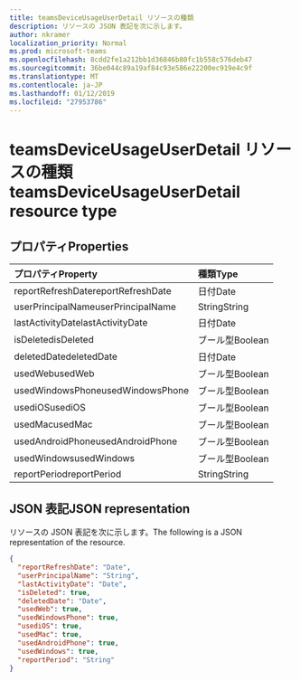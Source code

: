 ```yaml
---
title: teamsDeviceUsageUserDetail リソースの種類
description: リソースの JSON 表記を次に示します。
author: nkramer
localization_priority: Normal
ms.prod: microsoft-teams
ms.openlocfilehash: 8cdd2fe1a212bb1d36846b80fc1b558c576deb47
ms.sourcegitcommit: 36be044c89a19af84c93e586e22200ec919e4c9f
ms.translationtype: MT
ms.contentlocale: ja-JP
ms.lasthandoff: 01/12/2019
ms.locfileid: "27953786"
---
```

# <a name="teamsdeviceusageuserdetail-resource-type"></a><span data-ttu-id="6e70d-103">teamsDeviceUsageUserDetail リソースの種類</span><span class="sxs-lookup"><span data-stu-id="6e70d-103">teamsDeviceUsageUserDetail resource type</span></span>

## <a name="properties"></a><span data-ttu-id="6e70d-104">プロパティ</span><span class="sxs-lookup"><span data-stu-id="6e70d-104">Properties</span></span>

| <span data-ttu-id="6e70d-105">プロパティ</span><span class="sxs-lookup"><span data-stu-id="6e70d-105">Property</span></span>          | <span data-ttu-id="6e70d-106">種類</span><span class="sxs-lookup"><span data-stu-id="6e70d-106">Type</span></span>    |
| :---------------- | :------ |
| <span data-ttu-id="6e70d-107">reportRefreshDate</span><span class="sxs-lookup"><span data-stu-id="6e70d-107">reportRefreshDate</span></span> | <span data-ttu-id="6e70d-108">日付</span><span class="sxs-lookup"><span data-stu-id="6e70d-108">Date</span></span>    |
| <span data-ttu-id="6e70d-109">userPrincipalName</span><span class="sxs-lookup"><span data-stu-id="6e70d-109">userPrincipalName</span></span> | <span data-ttu-id="6e70d-110">String</span><span class="sxs-lookup"><span data-stu-id="6e70d-110">String</span></span>  |
| <span data-ttu-id="6e70d-111">lastActivityDate</span><span class="sxs-lookup"><span data-stu-id="6e70d-111">lastActivityDate</span></span>  | <span data-ttu-id="6e70d-112">日付</span><span class="sxs-lookup"><span data-stu-id="6e70d-112">Date</span></span>    |
| <span data-ttu-id="6e70d-113">isDeleted</span><span class="sxs-lookup"><span data-stu-id="6e70d-113">isDeleted</span></span>         | <span data-ttu-id="6e70d-114">ブール型</span><span class="sxs-lookup"><span data-stu-id="6e70d-114">Boolean</span></span> |
| <span data-ttu-id="6e70d-115">deletedDate</span><span class="sxs-lookup"><span data-stu-id="6e70d-115">deletedDate</span></span>       | <span data-ttu-id="6e70d-116">日付</span><span class="sxs-lookup"><span data-stu-id="6e70d-116">Date</span></span>    |
| <span data-ttu-id="6e70d-117">usedWeb</span><span class="sxs-lookup"><span data-stu-id="6e70d-117">usedWeb</span></span>           | <span data-ttu-id="6e70d-118">ブール型</span><span class="sxs-lookup"><span data-stu-id="6e70d-118">Boolean</span></span> |
| <span data-ttu-id="6e70d-119">usedWindowsPhone</span><span class="sxs-lookup"><span data-stu-id="6e70d-119">usedWindowsPhone</span></span>  | <span data-ttu-id="6e70d-120">ブール型</span><span class="sxs-lookup"><span data-stu-id="6e70d-120">Boolean</span></span> |
| <span data-ttu-id="6e70d-121">usediOS</span><span class="sxs-lookup"><span data-stu-id="6e70d-121">usediOS</span></span>           | <span data-ttu-id="6e70d-122">ブール型</span><span class="sxs-lookup"><span data-stu-id="6e70d-122">Boolean</span></span> |
| <span data-ttu-id="6e70d-123">usedMac</span><span class="sxs-lookup"><span data-stu-id="6e70d-123">usedMac</span></span>           | <span data-ttu-id="6e70d-124">ブール型</span><span class="sxs-lookup"><span data-stu-id="6e70d-124">Boolean</span></span> |
| <span data-ttu-id="6e70d-125">usedAndroidPhone</span><span class="sxs-lookup"><span data-stu-id="6e70d-125">usedAndroidPhone</span></span>  | <span data-ttu-id="6e70d-126">ブール型</span><span class="sxs-lookup"><span data-stu-id="6e70d-126">Boolean</span></span> |
| <span data-ttu-id="6e70d-127">usedWindows</span><span class="sxs-lookup"><span data-stu-id="6e70d-127">usedWindows</span></span>       | <span data-ttu-id="6e70d-128">ブール型</span><span class="sxs-lookup"><span data-stu-id="6e70d-128">Boolean</span></span> |
| <span data-ttu-id="6e70d-129">reportPeriod</span><span class="sxs-lookup"><span data-stu-id="6e70d-129">reportPeriod</span></span>      | <span data-ttu-id="6e70d-130">String</span><span class="sxs-lookup"><span data-stu-id="6e70d-130">String</span></span>  |

## <a name="json-representation"></a><span data-ttu-id="6e70d-131">JSON 表記</span><span class="sxs-lookup"><span data-stu-id="6e70d-131">JSON representation</span></span>

<span data-ttu-id="6e70d-132">リソースの JSON 表記を次に示します。</span><span class="sxs-lookup"><span data-stu-id="6e70d-132">The following is a JSON representation of the resource.</span></span>

<!-- {
  "blockType": "resource",
  "@odata.type": "microsoft.graph.teamsDeviceUsageUserDetail"
} -->

```json
{
  "reportRefreshDate": "Date", 
  "userPrincipalName": "String", 
  "lastActivityDate": "Date", 
  "isDeleted": true, 
  "deletedDate": "Date", 
  "usedWeb": true, 
  "usedWindowsPhone": true, 
  "usediOS": true, 
  "usedMac": true, 
  "usedAndroidPhone": true, 
  "usedWindows": true, 
  "reportPeriod": "String"
}
```
